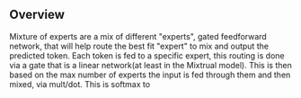 ## Overview
Mixture of experts are a mix of different "experts", gated feedforward network, that will help route the best fit "expert" to mix and output the predicted token. 
Each token is fed to a specific expert, this routing is done via a gate that is a linear network(at least in the Mixtrual model). This is then based on the max number of experts the input is fed through them and then mixed, via mult/dot. This is softmax to
